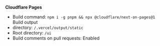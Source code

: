 **Cloudflare Pages**

- Build command: `npm i -g pnpm && npx @cloudflare/next-on-pages@1` Build output
- directory: `/.vercel/output/static`
- Root directory: `/ui`
- Build comments on pull requests: Enabled
